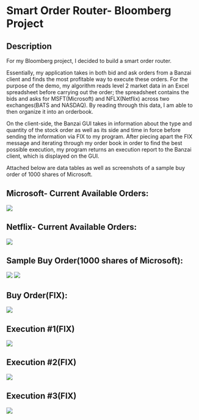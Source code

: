 # Smart Order Router- Bloomberg Project

## Description

For my Bloomberg project, I decided to build a smart order router. 

Essentially, my application takes in both bid and ask orders from a Banzai client and finds the most profitable way to execute these orders. For the purpose of the demo, my algorithm reads level 2 market data in an Excel spreadsheet before carrying out the order; the spreadsheet contains the bids and asks for MSFT(Microsoft) and NFLX(Netflix) across two exchanges(BATS and NASDAQ). By reading through this data, I am able to then organize it into an orderbook.

On the client-side, the Banzai GUI takes in information about the type and quantity of the stock order as well as its side and time in force before sending the information via FIX to my program. After piecing apart the FIX message and iterating through my order book in order to find the best possible execution, my program returns an execution report to the Banzai client, which is displayed on the GUI. 

Attached below are data tables as well as screenshots of a sample buy order of 1000 shares of Microsoft. 

## Microsoft- Current Available Orders:
![](images/microsoftOrderBook.png)

## Netflix- Current Available Orders:
![](images/netflixOrderBook.png)

## Sample Buy Order(1000 shares of Microsoft):
![](images/sampleBuyOrderPart1.png)
![](images/sampleBuyOrderPart2.png)

## Buy Order(FIX):
![](images/buyOrder(FIX).png)

## Execution #1(FIX)
![](images/execution1.png)

## Execution #2(FIX)
![](images/execution2.png)

## Execution #3(FIX)
![](images/execution3.png)

